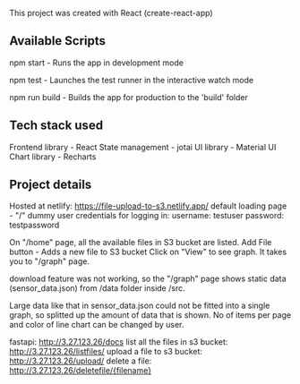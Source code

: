 This project was created with React (create-react-app)

## Available Scripts

npm start - Runs the app in development mode

npm test - Launches the test runner in the interactive watch mode

npm run build - Builds the app for production to the 'build' folder

## Tech stack used

Frontend library - React
State management - jotai
UI library - Material UI
Chart library - Recharts

## Project details

Hosted at netlify: https://file-upload-to-s3.netlify.app/
default loading page - "/"
dummy user credentials for logging in:
username: testuser
password: testpassword

On "/home" page, all the available files in S3 bucket are listed.
Add File button - Adds a new file to S3 bucket
Click on "View" to see graph. It takes you to "/graph" page.

download feature was not working, so the "/graph" page shows static data (sensor_data.json) from /data folder inside /src.

Large data like that in sensor_data.json could not be fitted into a single graph, so splitted up the amount of data that is shown. No of items per page and color of line chart can be changed by user.

fastapi: http://3.27.123.26/docs
list all the files in s3 bucket: http://3.27.123.26/listfiles/
upload a file to s3 bucket: http://3.27.123.26/upload/
delete a file: http://3.27.123.26/deletefile/{filename}
